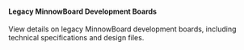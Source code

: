 
#### Legacy MinnowBoard Development Boards

View details on legacy MinnowBoard development boards, 
including technical specifications and design files. 
